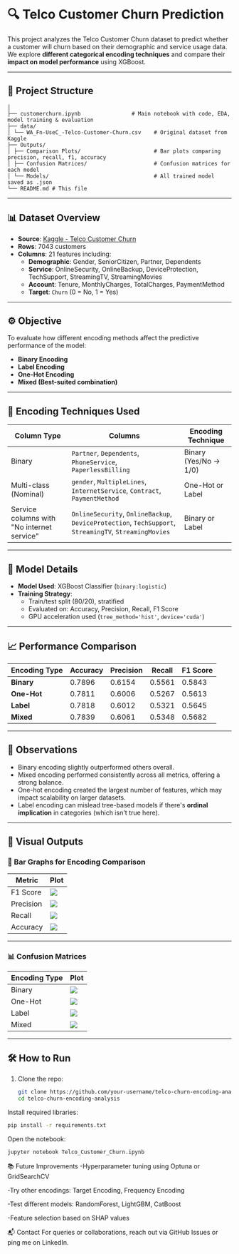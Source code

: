 # 🔍 Telco Customer Churn Prediction

This project analyzes the Telco Customer Churn dataset to predict whether a customer will churn based on their demographic and service usage data. We explore **different categorical encoding techniques** and compare their **impact on model performance** using XGBoost.

---

## 📁 Project Structure
```
│
├── customerchurn.ipynb                # Main notebook with code, EDA, model training & evaluation
├── data/
│ └── WA_Fn-UseC_-Telco-Customer-Churn.csv    # Original dataset from Kaggle
├── Outputs/
│ ├── Comparison Plots/                       # Bar plots comparing precision, recall, f1, accuracy
│ ├── Confusion Matrices/                     # Confusion matrices for each model
│ └── Models/                                 # All trained model saved as .json
└── README.md # This file
```

---

## 📊 Dataset Overview

- **Source**: [Kaggle - Telco Customer Churn](https://www.kaggle.com/datasets/blastchar/telco-customer-churn)
- **Rows**: 7043 customers  
- **Columns**: 21 features including:
  - **Demographic**: Gender, SeniorCitizen, Partner, Dependents
  - **Service**: OnlineSecurity, OnlineBackup, DeviceProtection,
                TechSupport, StreamingTV, StreamingMovies
  - **Account**: Tenure, MonthlyCharges, TotalCharges, PaymentMethod
  - **Target**: `Churn` (0 = No, 1 = Yes)

---

## ⚙️ Objective

To evaluate how different encoding methods affect the predictive performance of the model:
- **Binary Encoding**
- **Label Encoding**
- **One-Hot Encoding**
- **Mixed (Best-suited combination)**

---

## 🧪 Encoding Techniques Used

| Column Type        | Columns                                                                                  | Encoding Technique |
|--------------------|-------------------------------------------------------------------------------------------|---------------------|
| Binary             | `Partner`, `Dependents`, `PhoneService`, `PaperlessBilling`                              | Binary (Yes/No → 1/0) |
| Multi-class (Nominal) | `gender`, `MultipleLines`, `InternetService`, `Contract`, `PaymentMethod`            | One-Hot or Label     |
| Service columns with "No internet service" | `OnlineSecurity`, `OnlineBackup`, `DeviceProtection`, `TechSupport`, `StreamingTV`, `StreamingMovies` | Binary or Label      |

---

## 🤖 Model Details

- **Model Used**: XGBoost Classifier (`binary:logistic`)
- **Training Strategy**:
  - Train/test split (80/20), stratified
  - Evaluated on: Accuracy, Precision, Recall, F1 Score
  - GPU acceleration used (`tree_method='hist'`, `device='cuda'`)

---

## 📈 Performance Comparison

| Encoding Type | Accuracy | Precision | Recall | F1 Score |
|---------------|----------|-----------|--------|----------|
| **Binary**     | 0.7896   | 0.6154    | 0.5561 | 0.5843   |
| **One-Hot**    | 0.7811   | 0.6006    | 0.5267 | 0.5613   |
| **Label**      | 0.7818   | 0.6012    | 0.5321 | 0.5645   |
| **Mixed**      | 0.7839   | 0.6061    | 0.5348 | 0.5682   |

---

## 🧾 Observations

- Binary encoding slightly outperformed others overall.
- Mixed encoding performed consistently across all metrics, offering a strong balance.
- One-hot encoding created the largest number of features, which may impact scalability on larger datasets.
- Label encoding can mislead tree-based models if there's **ordinal implication** in categories (which isn't true here).

---

## 📸 Visual Outputs

### 📌 Bar Graphs for Encoding Comparison 

| Metric         | Plot |
|----------------|------|
| F1 Score       | ![](Outputs/Comparison_Plots/f1_score_comparison.png) |
| Precision      | ![](Outputs/Comparison_Plots/precision_comparison.png) |
| Recall         | ![](Outputs/Comparison_Plots/recall_comparison.png) |
| Accuracy       | ![](Outputs/Comparison_Plots/accuracy_comparison.png) |

---

### 📊 Confusion Matrices

| Encoding Type | Plot |
|---------------|------|
| Binary        | ![](Outputs/Confusion_Matrices/binary_encoding_model_confusion_matrix.png) |
| One-Hot       | ![](Outputs/Confusion_Matrices/onehot_encoding_model_confusion_matrix.png) |
| Label         | ![](Outputs/Confusion_Matrices/label_encoding_model_confusion_matrix.png) |
| Mixed         | ![](Outputs/Confusion_Matrices/mix_encoding_model_confusion_matrix.png) |

---
## 🛠️ How to Run

1. Clone the repo:
   ```bash
   git clone https://github.com/your-username/telco-churn-encoding-analysis.git
   cd telco-churn-encoding-analysis
   ```
Install required libraries:

```bash
pip install -r requirements.txt
```
Open the notebook:
``` bash
jupyter notebook Telco_Customer_Churn.ipynb
```
📚 Future Improvements
-Hyperparameter tuning using Optuna or GridSearchCV

-Try other encodings: Target Encoding, Frequency Encoding

-Test different models: RandomForest, LightGBM, CatBoost

-Feature selection based on SHAP values

📬 Contact
For queries or collaborations, reach out via GitHub Issues or ping me on LinkedIn.








